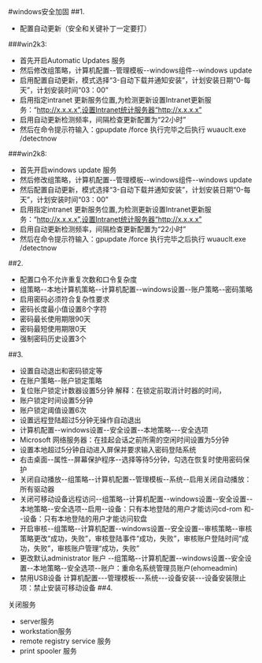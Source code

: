 #windows安全加固
##1. 
- 配置自动更新（安全和关键补丁一定要打）

###win2k3:

- 首先开启Automatic Updates 服务
- 然后修改组策略，计算机配置--管理模板--windows组件--windows update
- 启用配置自动更新，模式选择“3-自动下载并通知安装”，计划安装日期“0-每天”，计划安装时间“03：00”
- 启用指定intranet 更新服务位置,为检测更新设置Intranet更新服务：“http://x.x.x.x”,设置Intranet统计服务器“http://x.x.x.x”
- 启用自动更新检测频率，间隔检查更新配置为“22小时”
- 然后在命令提示符输入：gpupdate /force  执行完毕之后执行  wuauclt.exe /detectnow

###win2k8:

- 首先开启windows update 服务
- 然后修改组策略，计算机配置--管理模板--windows组件--windows update
- 然后配置自动更新，模式选择“3-自动下载并通知安装”，计划安装日期“0-每天”，计划安装时间“03：00”
- 启用指定intranet 更新服务位置,为检测更新设置Intranet更新服务：“http://x.x.x.x”,设置Intranet统计服务器“http://x.x.x.x”
- 启用自动更新检测频率，间隔检查更新配置为“22小时”
- 然后在命令提示符输入：gpupdate /force  执行完毕之后执行  wuauclt.exe /detectnow 

##2.

- 配置口令不允许重复次数和口令复杂度
- 组策略--本地计算机策略--计算机配置--windows设置--账户策略--密码策略
- 启用密码必须符合复杂性要求
- 密码长度最小值设置8个字符
- 密码最长使用期限90天
- 密码最短使用期限0天
- 强制密码历史设置3个

##3.
 
- 设置自动退出和密码锁定等
- 在账户策略--账户锁定策略
- 复位账户锁定计数器设置5分钟  解释：在锁定前取消计时器的时间，
- 账户锁定时间设置5分钟
- 账户锁定阈值设置6次
- 设置远程登陆超过5分钟无操作自动退出
- 计算机配置--windows设置--安全设置--本地策略---安全选项
- Microsoft 网络服务器：在挂起会话之前所需的空闲时间设置为5分钟
- 设置本地超过5分钟自动进入屏保并要求输入密码登陆系统
- 右击桌面--属性--屏幕保护程序--选择等待5分钟，勾选在恢复时使用密码保护
- 关闭自动播放--组策略--计算机配置--管理模板--系统--启用关闭自动播放：所有驱动器
- 关闭可移动设备远程访问--组策略--计算机配置--windows设置--安全设置--本地策略--安全选项--启用--设备：只有本地登陆的用户才能访问cd-rom 和--设备：只有本地登陆的用户才能访问软盘
- 开启审核--组策略--计算机配置--windows设置--安全设置--审核策略--审核策略更改“成功，失败”，审核登陆事件“成功，失败”，审核账户登陆时间“成功，失败”，审核账户管理“成功，失败”
- 更改默认administrator 账户 --组策略--计算机配置--windows设置--安全设置--本地策略--安全选项--账户：重命名系统管理员账户(ehomeadmin)
- 禁用USB设备 计算机配置---管理模板---系统---设备安装---设备安装限止项：禁止安装可移动设备
##4.

关闭服务
- server服务
- workstation服务
- remote registry service 服务
- print spooler 服务


